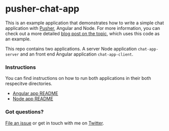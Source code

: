 # pusher-chat-app

This is an example application that demonstrates how to write a simple chat application with [Pusher](https://pusher.com/), Angular and Node. For more information, you can check out a more detailed [blog post on the topic](https://blog.pusher.com/), which uses this code as an example.

This repo contains two applications. A server Node application `chat-app-server` and an front end Angular application `chat-app-client`.

### Instructions
You can find instructions on how to run both applications in their both respecitve directories.
- [Angular app README](https://github.com/kirjai/pusher-chat-app/tree/master/chat-app-client)
- [Node app README](https://github.com/kirjai/pusher-chat-app/tree/master/chat-app-server)

### Got questions?
[File an issue](https://github.com/kirjai/pusher-chat-app/issues/new) or get in touch with me on [Twitter](https://twitter.com/kirjai).
